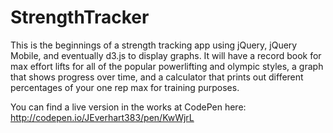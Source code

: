 # StrengthTracker
This is the beginnings of a strength tracking app using jQuery, jQuery Mobile, and eventually d3.js to display graphs. It will have a record book for max effort lifts for all of the popular powerlifting and olympic styles, a graph that shows progress over time, and a calculator that prints out different percentages of your one rep max for training purposes. 

You can find a live version in the works at CodePen here: http://codepen.io/JEverhart383/pen/KwWjrL
